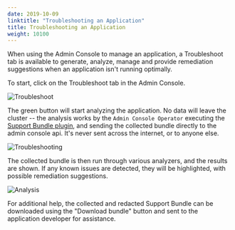 ```yaml
---
date: 2019-10-09
linktitle: "Troubleshooting an Application"
title: Troubleshooting an Application
weight: 10100
---
```


When using the Admin Console to manage an application, a Troubleshoot tab is available to generate, analyze, manage and provide remediation suggestions when an application isn't running optimally.

To start, click on the Troubleshoot tab in the Admin Console.

![Troubleshoot](/images/troubleshoot.png)

The green button will start analyzing the application. No data will leave the cluster -- the analysis works by the `Admin Console Operator` executing the [Support Bundle plugin](https://troubleshoot.sh), and sending the collected bundle directly to the admin console api. It's never sent across the internet, or to anyone else.

![Troubleshooting](/images/troubleshooting.png)

The collected bundle is then run through various analyzers, and the results are shown. If any known issues are detected, they will be highlighted, with possible remediation suggestions.

![Analysis](/images/analysis.png)

For additional help, the collected and redacted Support Bundle can be downloaded using the "Download bundle" button and sent to the application developer for assistance.
